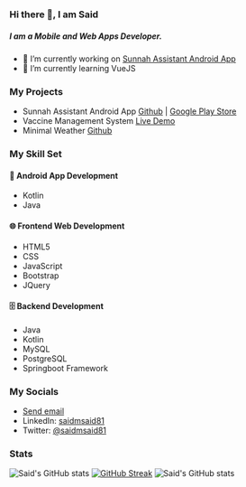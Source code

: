 ### Hi there 👋, I am Said

##### I am a Mobile and Web Apps Developer.
-  🔭 I’m currently working on [Sunnah Assistant Android App](https://github.com/saidmsaid81/SunnahAssistant) 
-  🌱 I’m currently learning VueJS

### My Projects

- Sunnah Assistant Android App [Github](https://github.com/saidmsaid81/SunnahAssistant) | [Google Play Store](https://play.google.com/store/apps/details?id=com.thesunnahrevival.sunnahassistant)
- Vaccine Management System [Live Demo](https://nakuru-vms.up.railway.app/)
- Minimal Weather [Github](https://github.com/saidmsaid81/Minimal-Weather)

### My Skill Set  
#### 📱 Android App Development

- Kotlin
- Java


#### 🌐 Frontend Web Development

- HTML5
- CSS
- JavaScript
- Bootstrap
- JQuery

#### 🗄️ Backend Development

- Java
- Kotlin
- MySQL
- PostgreSQL
- Springboot Framework

### My Socials
- <a href="mailto:saidmsaid81@gmail.com">Send email</a>
- LinkedIn: [saidmsaid81](https://linkedin.com/in/saidmsaid81)
-  Twitter: [@saidmsaid81](https://twitter.com/saidmsaid81)


### Stats

![Said's GitHub stats](https://github-readme-stats.vercel.app/api?username=saidmsaid81&count_private=true&theme=dracula&count_private=true&show_icons=true)
[![GitHub Streak](https://github-readme-streak-stats.herokuapp.com/?user=saidmsaid81&theme=dracula)](https://git.io/streak-stats)
![Said's GitHub stats](https://github-readme-stats.vercel.app/api/top-langs/?username=saidmsaid81&exclude_repo=surah-al-mulk,Surah-al-kahf-,cordova-plugin-local-notifications&theme=dracula)





<!--
**saidmsaid81/saidmsaid81** is a ✨ _special_ ✨ repository because its `README.md` (this file) appears on your GitHub profile.

Here are some ideas to get you started:

- 🔭 I’m currently working on ...
- 🌱 I’m currently learning ...
- 👯 I’m looking to collaborate on ...
- 🤔 I’m looking for help with ...
- 💬 Ask me about ...
- 📫 How to reach me: ...
- 😄 Pronouns: ...
- ⚡ Fun fact: ...
-->
